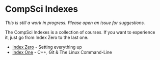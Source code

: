 # CompSci Indexes

*This is still a work in progress. Please open an issue for suggestions.*

The CompSci Indexes is a collection of courses. If you want to experience it, just go from Index Zero to the last one.

- [Index Zero](https://github.com/haysberg/index/blob/main/Index_0.md) - Setting everything up
- [Index One](https://github.com/haysberg/index/blob/main/Index_1.md) - C++, Git & The Linux Command-Line